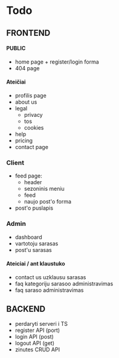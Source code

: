 <!-- @format -->

# Todo

## FRONTEND

#### PUBLIC

- home page + register/login forma
- 404 page

#### Ateičiai

- profilis page
- about us
- legal
  - privacy
  - tos
  - cookies
- help
- pricing
- contact page

### Client

- feed page:
  - header
  - sezoninis meniu
  - feed
  - naujo post'o forma
- post'o puslapis

### Admin

- dashboard
- vartotoju sarasas
- post'u sarasas

#### Ateiciai / ant klaustuko

- contact us uzklausu sarasas
- faq kategoriju sarasoo administravimas
- faq saraso administravimas

## BACKEND

- perdaryti serveri i TS
- register API (port)
- login API (post)
- logout API (get)
- zinutes CRUD API
